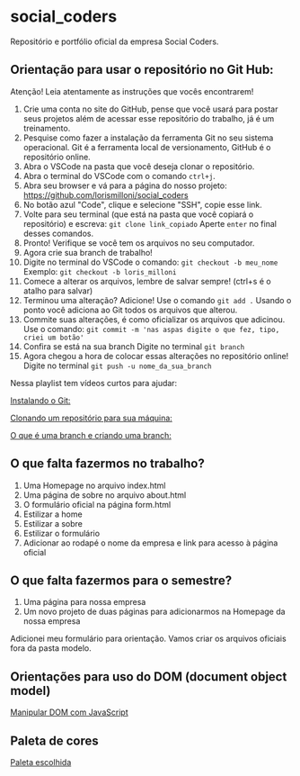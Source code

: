 # social_coders
Repositório e portfólio oficial da empresa Social Coders.

## Orientação para usar o repositório no Git Hub:
Atenção! Leia atentamente as instruções que vocês encontrarem!

1. Crie uma conta no site do GitHub, pense que você usará para postar seus projetos além de acessar esse repositório do trabalho, já é um treinamento.
2. Pesquise como fazer a instalação da ferramenta Git no seu sistema operacional.
   Git é a ferramenta local de versionamento, GitHub é o repositório online.
3. Abra o VSCode na pasta que você deseja clonar o repositório.
4. Abra o terminal do VSCode com o comando `ctrl+j`.
5. Abra seu browser e vá para a página do nosso projeto: https://github.com/lorismilloni/social_coders
6. No botão azul "Code", clique e selecione "SSH", copie esse link.
7. Volte para seu terminal (que está na pasta que você copiará o repositório) e escreva:
   `git clone link_copiado`
   Aperte `enter` no final desses comandos.
8. Pronto! Verifique se você tem os arquivos no seu computador.
9. Agora crie sua branch de trabalho!
10. Digite no terminal do VSCode o comando:
    `git checkout -b meu_nome`
    Exemplo: `git checkout -b loris_milloni`
11. Comece a alterar os arquivos, lembre de salvar sempre! (ctrl+s é o atalho para salvar)
12. Terminou uma alteração? Adicione!
    Use o comando `git add .`
    Usando o ponto você adiciona ao Git todos os arquivos que alterou.
13. Commite suas alterações, é como oficializar os arquivos que adicinou.
    Use o comando: `git commit -m 'nas aspas digite o que fez, tipo, criei um botão'`
14. Confira se está na sua branch
    Digite no terminal `git branch`
15. Agora chegou a hora de colocar essas alterações no repositório online!
    Digite no terminal `git push -u nome_da_sua_branch`

Nessa playlist tem vídeos curtos para ajudar:

[Instalando o Git:](https://www.youtube.com/watch?v=4IbSXeIFVE4&list=PLlAbYrWSYTiPA2iEiQ2PF_A9j__C4hi0A&index=5)

[Clonando um repositório para sua máquina:](https://www.youtube.com/watch?v=WEPB5pDSEIg&list=PLlAbYrWSYTiPA2iEiQ2PF_A9j__C4hi0A&index=17)

[O que é uma branch e criando uma branch:](https://www.youtube.com/watch?v=gptt0KjFPR4&list=PLlAbYrWSYTiPA2iEiQ2PF_A9j__C4hi0A&index=19)

## O que falta fazermos no trabalho?

1. Uma Homepage no arquivo index.html
2. Uma página de sobre no arquivo about.html
3. O formulário oficial na página form.html
4. Estilizar a home
5. Estilizar a sobre
6. Estilizar o formulário
7. Adicionar ao rodapé o nome da empresa e link para acesso à página oficial

## O que falta fazermos para o semestre?

1. Uma página para nossa empresa
2. Um novo projeto de duas páginas para adicionarmos na Homepage da nossa empresa

Adicionei meu formulário para orientação. Vamos criar os arquivos oficiais fora da pasta modelo.

## Orientações para uso do DOM (document object model)

[Manipular DOM com JavaScript](https://www.youtube.com/watch?v=0dBY09OJm04)

## Paleta de cores

[Paleta escolhida](https://coolors.co/palette/335c67-fff3b0-e09f3e-9e2a2b-540b0e)